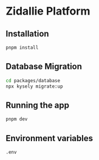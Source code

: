 # Zidallie Platform


## Installation

```bash
pnpm install
```

## Database Migration

```bash
cd packages/database
npx kysely migrate:up
```

## Running the app

```bash
pnpm dev
```

## Environment variables

```bash
.env
```